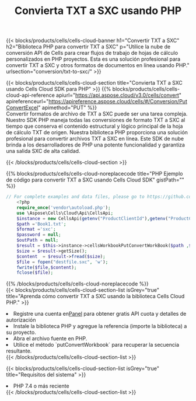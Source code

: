 ﻿---
title:  Convierta TXT a SXC usando PHP
description:  Utilizar el SDK de la nube Aspose.Cells para PHP para convertir un archivo de formato TXT a un archivo de formato SXC.
kwords: Excel, Convert TXT to SXC, REST, PHP
howto: How to convert TXT to SXC using Aspose.Cells Cloud PHP library.
---
{{< blocks/products/cells/cells-cloud-banner h1="Convertir TXT a SXC" h2="Biblioteca PHP para convertir TXT a SXC" p="Utilice la nube de conversión API de Cells para crear flujos de trabajo de hojas de cálculo personalizados en PHP proyectos. Esta es una solución profesional para convertir TXT a SXC y otros formatos de documentos en línea usando PHP." urlsection="conversion/txt-to-sxc/" >}}

{{< blocks/products/cells/cells-cloud-section title="Convierta TXT a SXC usando Cells Cloud SDK para PHP" >}}
{{% blocks/products/cells/cells-cloud-api-reference apiurl="https://api.aspose.cloud/v3.0/cells/convert" apireferenceurl="https://apireference.aspose.cloud/cells/#/Conversion/PutConvertExcel" apimethod="PUT" %}}
<br/>
Convertir formatos de archivo de TXT a SXC puede ser una tarea compleja. Nuestro SDK PHP maneja todas las conversiones de formato TXT a SXC al tiempo que conserva el contenido estructural y lógico principal de la hoja de cálculo TXT de origen. Nuestra biblioteca PHP proporciona una solución profesional para convertir archivos TXT a SXC en línea. Este SDK de nube brinda a los desarrolladores de PHP una potente funcionalidad y garantiza una salida SXC de alta calidad.

{{< /blocks/products/cells/cells-cloud-section >}}

{{% blocks/products/cells/cells-cloud-noreplacecode title="PHP Ejemplo de código para convertir TXT a SXC usando Cells Cloud SDK" gistPath="" %}}
 
```php
// For complete examples and data files, please go to https://github.com/aspose-cells-cloud/aspose-cells-cloud-php/
    <?php
    require_once('vendor\autoload.php');
    use \Aspose\Cells\Cloud\Api\CellsApi;
    $instance = new CellsApi(getenv("ProductClientId"),getenv("ProductClientSecret"));
    $path ='Book1.txt';    
    $format ='sxc';
    $password = null;
    $outPath = null;      
    $result = $this->instance->cellsWorkbookPutConvertWorkBook($path ,$format, $password,  $outPath);
    $size = $result->getSize();
    $content  = $result->fread($size);
    $file = fopen("destfile.sxc", 'w');
    fwrite($file,$content);
    fclose($file);
```
 
{{% /blocks/products/cells/cells-cloud-noreplacecode %}}
<br/>
{{< blocks/products/cells/cells-cloud-section-list isGrey="true" title="Aprenda cómo convertir TXT a SXC usando la biblioteca Cells Cloud PHP." >}}
<li> Registre una cuenta en<a href="https://dashboard.aspose.cloud/">Panel</a> para obtener gratis API cuota y detalles de autorización</li>
<li>Instale la biblioteca PHP y agregue la referencia (importe la biblioteca) a su proyecto.</li>
<li>Abra el archivo fuente en PHP.</li>
<li>Utilice el método `putConvertWorkbook` para recuperar la secuencia resultante.</li>
{{< /blocks/products/cells/cells-cloud-section-list >}}

{{< blocks/products/cells/cells-cloud-section-list isGrey="true" title="Requisitos del sistema" >}}
<li>PHP 7.4 o más reciente</li>
{{< /blocks/products/cells/cells-cloud-section-list >}}
